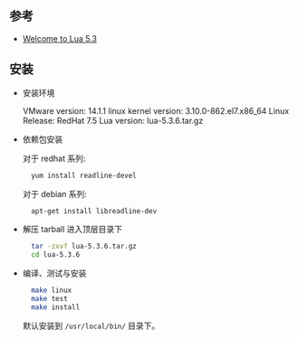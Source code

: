 
## 参考
- [Welcome to Lua 5.3](readme.html)

## 安装
- 安装环境

    VMware version:         14.1.1
    linux kernel version:   3.10.0-862.el7.x86_64
    Linux Release:          RedHat 7.5
    Lua version:            lua-5.3.6.tar.gz

- 依赖包安装

  对于 redhat 系列:
  ```sh
    yum install readline-devel
  ```
  
  对于 debian 系列:
  ```sh
    apt-get install libreadline-dev
  ```

- 解压 tarball 进入顶层目录下
  ```sh
    tar -zxvf lua-5.3.6.tar.gz
    cd lua-5.3.6
  ```

- 编译、测试与安装
  ```sh
    make linux
    make test
    make install
  ```
  默认安装到 `/usr/local/bin/` 目录下。
  
  